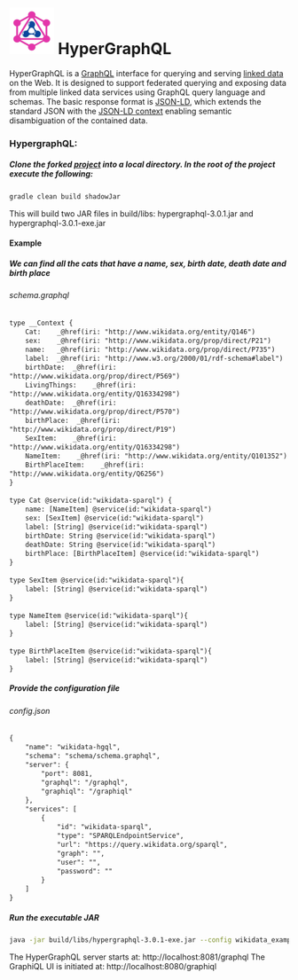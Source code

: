 ![HyperGraphQL](docs/HyperGraphQL.png)  HyperGraphQL
======

HyperGraphQL is a [GraphQL](http://graphql.org) interface for querying and serving [linked data](https://www.w3.org/standards/semanticweb/data) on the Web. It is designed to support federated querying and exposing data from multiple linked data services using GraphQL query language and schemas. The basic response format is [JSON-LD](https://json-ld.org), which extends the standard JSON with the [JSON-LD context](https://json-ld.org/spec/latest/json-ld-api-best-practices/#dfn-json-ld-context) enabling semantic disambiguation of the contained data.

### HypergraphQL:
##### Clone the forked [project](https://github.com/AnasShahab/hypergraphql-wikidata) into a local directory. In the root of the project execute the following:
```sh
gradle clean build shadowJar
```
This will build two JAR files in build/libs: hypergraphql-3.0.1.jar and hypergraphql-3.0.1-exe.jar

#### Example
##### We can find all the cats that have a name, sex, birth date, death date and birth place
###### schema.graphql
    type __Context {
        Cat:    _@href(iri: "http://www.wikidata.org/entity/Q146")
        sex:    _@href(iri: "http://www.wikidata.org/prop/direct/P21")
        name:   _@href(iri: "http://www.wikidata.org/prop/direct/P735")
        label:  _@href(iri: "http://www.w3.org/2000/01/rdf-schema#label")
        birthDate:  _@href(iri: "http://www.wikidata.org/prop/direct/P569")
        LivingThings:    _@href(iri: "http://www.wikidata.org/entity/Q16334298")
        deathDate:  _@href(iri: "http://www.wikidata.org/prop/direct/P570")
        birthPlace:  _@href(iri: "http://www.wikidata.org/prop/direct/P19")
        SexItem:    _@href(iri: "http://www.wikidata.org/entity/Q16334298")
        NameItem:    _@href(iri: "http://www.wikidata.org/entity/Q101352")
        BirthPlaceItem:    _@href(iri: "http://www.wikidata.org/entity/Q6256")
    }

    type Cat @service(id:"wikidata-sparql") {
        name: [NameItem] @service(id:"wikidata-sparql")
        sex: [SexItem] @service(id:"wikidata-sparql")
        label: [String] @service(id:"wikidata-sparql")
        birthDate: String @service(id:"wikidata-sparql")
        deathDate: String @service(id:"wikidata-sparql")
        birthPlace: [BirthPlaceItem] @service(id:"wikidata-sparql")
    }
    
    type SexItem @service(id:"wikidata-sparql"){
        label: [String] @service(id:"wikidata-sparql")
    }
    
    type NameItem @service(id:"wikidata-sparql"){
        label: [String] @service(id:"wikidata-sparql")
    }
    
    type BirthPlaceItem @service(id:"wikidata-sparql"){
        label: [String] @service(id:"wikidata-sparql")
    }

##### Provide the configuration file
###### config.json
    {
        "name": "wikidata-hgql",
        "schema": "schema/schema.graphql",
        "server": {
            "port": 8081,
            "graphql": "/graphql",
            "graphiql": "/graphiql"
        },
        "services": [
            {
                "id": "wikidata-sparql",
                "type": "SPARQLEndpointService",
                "url": "https://query.wikidata.org/sparql",
                "graph": "",
                "user": "",
                "password": ""
            }
        ]
    }


##### Run the executable JAR
```sh
java -jar build/libs/hypergraphql-3.0.1-exe.jar --config wikidata_example/config.json
```
The HyperGraphQL server starts at: http://localhost:8081/graphql
The GraphiQL UI is initiated at: http://localhost:8080/graphiql
      
